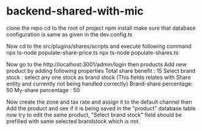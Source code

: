 # backend-shared-with-mic

clone the repo
cd to the root of project
npm install
make sure that database configuration is same as given in the dev.config.ts

Now cd to the src/plugins/shares/scripts and execute following command
	npx ts-node populate-share-price.ts
	npx ts-node populate-shares.ts

Now go to the http://localhost:3001/admin/login
then products
Add new product by adding following properties
	Total share benefit : 15
	Select brand stock : select any one stock as brand stock (This fields relates with Share entity and currently not being handled correctly)
	Brand-share percentage: 50
	My-share percentage :	50

Now create the zone and tax rate and assign it to the default channel
then
Add the product and see if it is being saved in the "product" database table
now try to edit the same product, "Select brand stock" field should be prefilled with same selected brandstock which is not.
